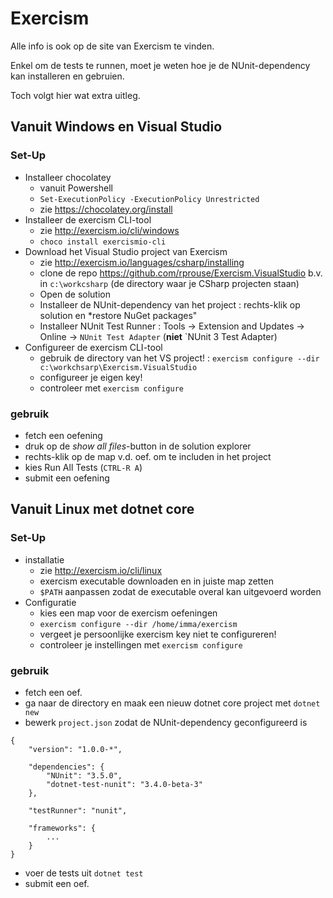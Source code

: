 # Exercism

Alle info is ook op de site van Exercism te vinden.

Enkel om de tests te runnen, moet je weten hoe je de NUnit-dependency kan installeren en gebruien.

Toch volgt hier wat extra uitleg.

## Vanuit Windows en Visual Studio

### Set-Up

- Installeer chocolatey
	- vanuit Powershell
	- `Set-ExecutionPolicy -ExecutionPolicy Unrestricted`
	- zie https://chocolatey.org/install
- Installeer de exercism CLI-tool
	- zie http://exercism.io/cli/windows
	- `choco install exercismio-cli`
- Download het Visual Studio project van Exercism
	- zie http://exercism.io/languages/csharp/installing
	- clone de repo https://github.com/rprouse/Exercism.VisualStudio b.v. in `c:\workcsharp` (de directory waar je CSharp projecten staan)
	- Open de solution
	- Installeer de NUnit-dependency van het project : rechts-klik op solution en *restore NuGet packages"
	- Installeer NUnit Test Runner : Tools -> Extension and Updates -> Online -> `NUnit Test Adapter` (**niet** `NUnit 3 Test Adapter)
- Configureer de exercism CLI-tool
	- gebruik de directory van het VS project! :
	  `exercism configure --dir c:\workchsarp\Exercism.VisualStudio`
	- configureer je eigen key!
	- controleer met `exercism configure`

### gebruik

- fetch een oefening
- druk op de *show all files*-button in de solution explorer
- rechts-klik op de map v.d. oef. om te includen in het project
- kies Run All Tests (`CTRL-R A`)
- submit een oefening

## Vanuit Linux met dotnet core

### Set-Up

- installatie
	- zie http://exercism.io/cli/linux
	- exercism executable downloaden en in juiste map zetten
	- `$PATH` aanpassen zodat de executable overal kan uitgevoerd worden
- Configuratie
	- kies een map voor de exercism oefeningen
	- `exercism configure --dir /home/imma/exercism`
	- vergeet je persoonlijke exercism key niet te configureren!
	- controleer je instellingen met `exercism configure`

### gebruik

- fetch een oef.
- ga naar de directory en maak een nieuw dotnet core project met `dotnet new`
- bewerk `project.json` zodat de NUnit-dependency geconfigureerd is 

```
{
    "version": "1.0.0-*",

    "dependencies": {
        "NUnit": "3.5.0",
        "dotnet-test-nunit": "3.4.0-beta-3"
    },

    "testRunner": "nunit",

    "frameworks": {
		...
    }
}
```

- voer de tests uit `dotnet test`
- submit een oef.

